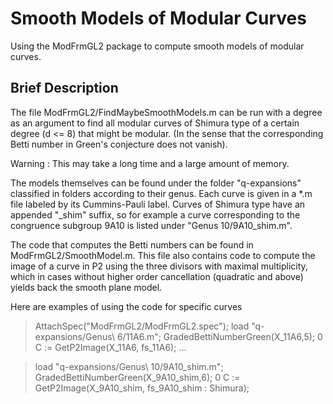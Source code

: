 # Smooth Models of Modular Curves
Using the ModFrmGL2 package to compute smooth models of modular curves.

Brief Description
-----------------
The file ModFrmGL2/FindMaybeSmoothModels.m can be run with a degree as an argument to find all modular curves of Shimura type of a certain degree (d <= 8) that might be modular. (In the sense that the corresponding Betti number in Green's conjecture does not vanish).

Warning : This may take a long time and a large amount of memory.

The models themselves can be found under the folder "q-expansions" classified in folders according to their genus. Each curve is given in a *.m file labeled by its Cummins-Pauli label. Curves of Shimura type have an appended "_shim" suffix, so for example a curve corresponding to the congruence subgroup 9A10 is listed under "Genus 10/9A10_shim.m".

The code that computes the Betti numbers can be found in ModFrmGL2/SmoothModel.m. This file also contains code to compute the image of a curve in P2 using the three divisors with maximal multiplicity, which in cases without higher order cancellation (quadratic and above) yields back the smooth plane model.

Here are examples of using the code for specific curves
> AttachSpec("ModFrmGL2/ModFrmGL2.spec");
> load "q-expansions/Genus\ 6/11A6.m";
> GradedBettiNumberGreen(X_11A6,5);
0
> C := GetP2Image(X_11A6, fs_11A6);
...

> load "q-expansions/Genus\ 10/9A10_shim.m";
> GradedBettiNumberGreen(X_9A10_shim,6);
0
> C := GetP2Image(X_9A10_shim, fs_9A10_shim : Shimura);